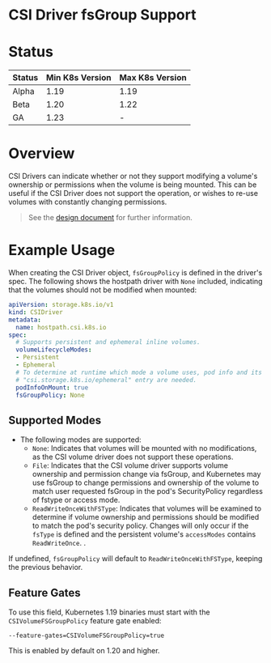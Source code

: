 # CSI Driver fsGroup Support

# Status

Status | Min K8s Version | Max K8s Version 
--|--|--
Alpha | 1.19 | 1.19
Beta | 1.20 | 1.22
GA | 1.23 | -

# Overview

CSI Drivers can indicate whether or not they support modifying a volume's ownership or permissions when the volume is being mounted. This can be useful if the CSI Driver does not support the operation, or wishes to re-use volumes with constantly changing permissions.

> See the [design document](https://github.com/kubernetes/enhancements/tree/master/keps/sig-storage/1682-csi-driver-skip-permission) for further information.

# Example Usage
When creating the CSI Driver object, `fsGroupPolicy` is defined in the driver's spec. The following shows the hostpath driver with `None` included, indicating that the volumes should not be modified when mounted:

```yaml
apiVersion: storage.k8s.io/v1
kind: CSIDriver
metadata:
  name: hostpath.csi.k8s.io
spec:
  # Supports persistent and ephemeral inline volumes.
  volumeLifecycleModes:
  - Persistent
  - Ephemeral
  # To determine at runtime which mode a volume uses, pod info and its
  # "csi.storage.k8s.io/ephemeral" entry are needed.
  podInfoOnMount: true
  fsGroupPolicy: None
```

## Supported Modes

  * The following modes are supported:
    * `None`: Indicates that volumes will be mounted with no modifications, as the CSI volume driver does not support these operations.
    * `File`: Indicates that the CSI volume driver supports volume ownership and permission change via fsGroup, and Kubernetes may use fsGroup to change permissions and ownership of the volume to match user requested fsGroup in the pod's SecurityPolicy regardless of fstype or access mode.
    * `ReadWriteOnceWithFSType`: Indicates that volumes will be examined to determine if volume ownership and permissions should be modified to match the pod's security policy. 
      Changes will only occur if the `fsType` is defined and the persistent volume's `accessModes` contains `ReadWriteOnce`. .

If undefined, `fsGroupPolicy` will default to `ReadWriteOnceWithFSType`, keeping the previous behavior.

## Feature Gates
To use this field, Kubernetes 1.19 binaries must start with the `CSIVolumeFSGroupPolicy` feature gate enabled:
```
--feature-gates=CSIVolumeFSGroupPolicy=true
```
This is enabled by default on 1.20 and higher.
